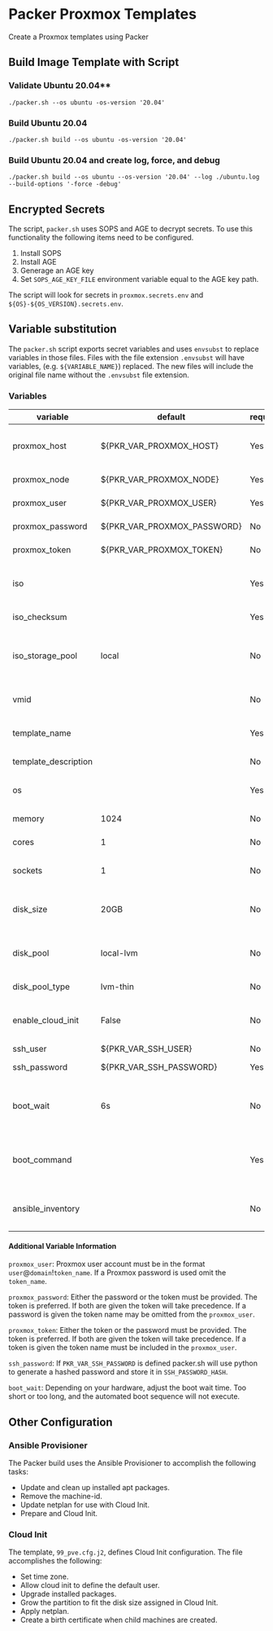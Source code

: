 # Packer Proxmox Templates

Create a Proxmox templates using Packer

## Build Image Template with Script

### Validate Ubuntu 20.04**

```shell
./packer.sh --os ubuntu -os-version '20.04'
```

### Build Ubuntu 20.04

```shell
./packer.sh build --os ubuntu -os-version '20.04'
```

### Build Ubuntu 20.04 and create log, force, and debug

```shell
./packer.sh build --os ubuntu --os-version '20.04' --log ./ubuntu.log --build-options '-force -debug'
```

## Encrypted Secrets

The script, `packer.sh` uses SOPS and AGE to decrypt secrets.  To use this functionality the following items need to be configured.

1. Install SOPS
2. Install AGE
3. Generage an AGE key
4. Set `SOPS_AGE_KEY_FILE` environment variable equal to the AGE key path.

The script will look for secrets in `proxmox.secrets.env` and `${OS}-${OS_VERSION}.secrets.env`.

## Variable substitution

The `packer.sh` script exports secret variables and uses `envsubst` to replace variables in those files.  Files with the file extension `.envsubst` will have variables, (e.g. `${VARIABLE_NAME}`) replaced.  The new files will include the original file name without the `.envsubst` file extension.

### Variables

| variable             | default                     | required | description                                       |
| -------------------- | --------------------------- | -------- | ------------------------------------------------- |
| proxmox_host         | ${PKR_VAR_PROXMOX_HOST}     | Yes      | Proxmox FQDN host name and port                   |
| proxmox_node         | ${PKR_VAR_PROXMOX_NODE}     | Yes      | Proxmox node name                                 |
| proxmox_user         | ${PKR_VAR_PROXMOX_USER}     | Yes      | Proxmox user name                                 |
| proxmox_password     | ${PKR_VAR_PROXMOX_PASSWORD} | No       | Proxmox password                                  |
| proxmox_token        | ${PKR_VAR_PROXMOX_TOKEN}    | No       | Proxmox api token                                 |
| iso                  |                             | Yes      | URL to an ISO which will upload to Proxmox        |
| iso_checksum         |                             | Yes      | Checksum of the ISO                               |
| iso_storage_pool     | local                       | No       | Proxmox storage pool to upload the ISO            |
| vmid                 |                             | No       | Proxmox virtual machine ID                        |
| template_name        |                             | Yes      | Name of template in Proxmox                       |
| template_description |                             | No       | Proxmox notes field                               |
| os                   |                             | Yes      | Operating system type                             |
| memory               | 1024                        | No       | Memory in MB                                      |
| cores                | 1                           | No       | Number of CPU cores                               |
| sockets              | 1                           | No       | Number of CPU sockets                             |
| disk_size            | 20GB                        | No       | The size of the disk including a unit suffix      |
| disk_pool            | local-lvm                   | No       | Name of Proxmox storage pool                      |
| disk_pool_type       | lvm-thin                    | No       | Type of the pool                                  |
| enable_cloud_init    | False                       | No       | Add Cloud init drive to disk_pool location        |
| ssh_user             | ${PKR_VAR_SSH_USER}         | No       | SSH user                                          |
| ssh_password         | ${PKR_VAR_SSH_PASSWORD}     | Yes      | SSH password                                      |
| boot_wait            | 6s                          | No       | Seconds to wait before entering the boot command. |
| boot_command         |                             | Yes      | Boot command to auto install Ubuntu               |
| ansible_inventory    |                             | No       | Path to existing Ansible inventory.               |

#### Additional Variable Information

`proxmox_user`: Proxmox user account must be in the format `user`@`domain`!`token_name`.  If a Proxmox password is used omit the `token_name`.

`proxmox_password`: Either the password or the token must be provided.  The token is preferred.  If both are given the token will take precedence. If a password is given the token name may be omitted from the `proxmox_user`.

`proxmox_token`: Either the token or the password must be provided.  The token is preferred.  If both are given the token will take precedence. If a token is given the token name must be included in the `proxmox_user`.

`ssh_password`: If `PKR_VAR_SSH_PASSWORD` is defined packer.sh will use python to generate a hashed password and store it in `SSH_PASSWORD_HASH`.

`boot_wait`: Depending on your hardware, adjust the boot wait time.  Too short or too long, and the automated boot sequence will not execute.

## Other Configuration

### Ansible Provisioner

The Packer build uses the Ansible Provisioner to accomplish the following tasks:

- Update and clean up installed apt packages.
- Remove the machine-id.
- Update netplan for use with Cloud Init.
- Prepare and Cloud Init.

### Cloud Init

The template, `99_pve.cfg.j2`, defines Cloud Init configuration. The file accomplishes the following:

- Set time zone.
- Allow cloud init to define the default user.
- Upgrade installed packages.
- Grow the partition to fit the disk size assigned in Cloud Init.
- Apply netplan.
- Create a birth certificate when child machines are created.
